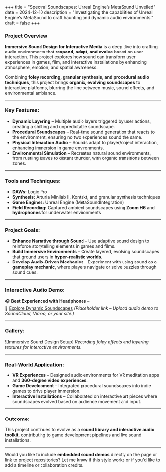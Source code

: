 +++
title = "Spectral Soundscapes: Unreal Engine’s MetaSound Unveiled"
date = 2024-12-10
description = "Investigating the capabilities of Unreal Engine’s MetaSound to craft haunting and dynamic audio environments."
draft = false
+++

### Project Overview  
**Immersive Sound Design for Interactive Media** is a deep dive into crafting audio environments that **respond, adapt, and evolve** based on user interaction. This project explores how sound can transform user experiences in games, film, and interactive installations by enhancing atmosphere, emotion, and spatial awareness.  

Combining **foley recording, granular synthesis, and procedural audio techniques**, this project brings **organic, evolving soundscapes** to interactive platforms, blurring the line between music, sound effects, and environmental ambiance.

---

### Key Features:  
- **Dynamic Layering** – Multiple audio layers triggered by user actions, creating a shifting and unpredictable soundscape.  
- **Procedural Soundscapes** – Real-time sound generation that reacts to the environment, ensuring no two experiences sound the same.  
- **Physical Interaction Audio** – Sounds adapt to player/object interaction, enhancing immersion in game environments.  
- **Environmental Simulation** – Recreates natural sound environments, from rustling leaves to distant thunder, with organic transitions between zones.

---

### Tools and Techniques:  
- **DAWs:** Logic Pro 
- **Synthesis:** Arturia Minilab II, Kontakt, and granular synthesis techniques  
- **Game Engines:** Unreal Engine (MetaSoundIntegration)  
- **Field Recording:** Captured ambient soundscapes using **Zoom H6** and **hydrophones** for underwater environments  

---

### Project Goals:  
- **Enhance Narrative through Sound** – Use adaptive sound design to reinforce storytelling elements in games and films.  
- **Build Immersive Environments** – Create layered, evolving soundscapes that ground users in **hyper-realistic worlds**.  
- **Develop Audio-Driven Mechanics** – Experiment with using sound as a **gameplay mechanic**, where players navigate or solve puzzles through sound cues.  

---

### Interactive Audio Demo:  
🎧 **Best Experienced with Headphones** –  
🔗 [Explore Dynamic Soundscapes](#) *(Placeholder link – Upload audio demo to SoundCloud, Vimeo, or your site.)*  

---

### Gallery:  
![Immersive Sound Design Setup] 
*Recording foley effects and layering textures for interactive environments.*  

---

### Real-World Application:  
- **VR Experiences** – Designed audio environments for VR meditation apps and **360-degree video experiences**.  
- **Game Development** – Integrated procedural soundscapes into indie games to drive player immersion.  
- **Interactive Installations** – Collaborated on interactive art pieces where soundscapes evolved based on audience movement and input.  

---

### Outcome:  
This project continues to evolve as a **sound library and interactive audio toolkit**, contributing to game development pipelines and live sound installations.  

---

Would you like to include **embedded sound demos** directly on the page or link to project repositories? Let me know if this style works or if you'd like to add a timeline or collaboration credits.